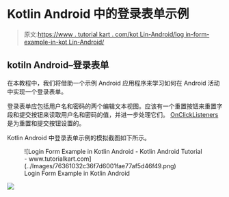 # Kotlin Android 中的登录表单示例

> 原文:[https://www . tutorial kart . com/kot Lin-Android/log in-form-example-in-kot Lin-Android/](https://www.tutorialkart.com/kotlin-android/login-form-example-in-kotlin-android/)

## kotiln Android–登录表单

在本教程中，我们将借助一个示例 Android 应用程序来学习如何在 Android 活动中实现一个登录表单。

登录表单应包括用户名和密码的两个编辑文本视图。应该有一个重置按钮来重置字段和提交按钮来读取用户名和密码的值，并进一步处理它们。 [OnClickListeners](https://www.tutorialkart.com/kotlin-android/set-onclicklistener-button-kotlin-android/) 是为重置和提交按钮设置的。

Kotlin Android 中登录表单示例的模拟截图如下所示。

<figure class="aligncenter">![Login Form Example in Kotlin Android - Kotlin Android Tutorial - www.tutorialkart.com](../Images/76361032c36f7d6001fae77af5d46f49.png)

<figcaption>Login Form Example in Kotlin Android</figcaption>

</figure>

[![](../Images/925da31b32d6bc3827932f6c8afb11bb.png)](https://www.tutorialkart.com/)